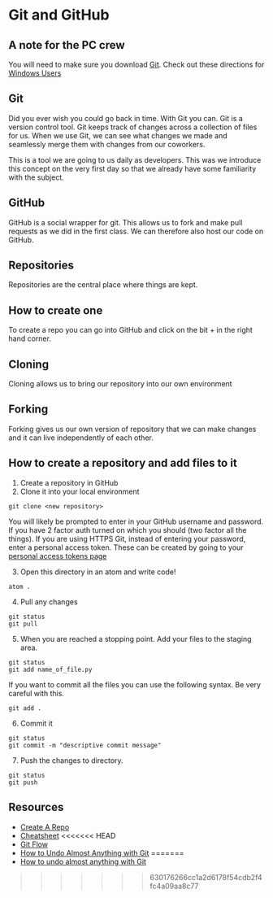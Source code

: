 # Git and GitHub

## A note for the PC crew
You will need to make sure you download [Git](https://git-scm.com/). Check out these directions for [Windows Users](https://help.github.com/articles/adding-an-existing-project-to-github-using-the-command-line/#platform-windows)

## Git
Did you ever wish you could go back in time. With Git you can. Git is a version control tool. Git keeps track of changes across a collection of files for us. When we use Git, we can see what changes we made and seamlessly merge them with changes from our coworkers.

This is a tool we are going to us daily as developers. This was we introduce this concept on the very first day so that we already have some familiarity with the subject.

## GitHub
GitHub is a social wrapper for git. This allows us to fork and make pull requests as we did in the first class. We can therefore also host our code on GitHub.

## Repositories
Repositories are the central place where things are kept.

## How to create one
To create a repo you can go into GitHub and click on the bit + in the right hand corner.

## Cloning
Cloning allows us to bring our repository into our own environment

## Forking
Forking gives us our own version of repository that we can make changes and it can live independently of each other.

## How to create a repository and add files to it
1. Create a repository in GitHub
2. Clone it into your local environment
```
git clone <new repository>
```
You will likely be prompted to enter in your GitHub username and password. If you have 2 factor auth turned on which you should (two factor all the things). If you are using HTTPS Git, instead of entering your password, enter a personal access token. These can be created by going to your
[personal access tokens page](https://github.com/settings/tokens)

3. Open this directory in an atom and write code!
```
atom .
```
4. Pull any changes
```
git status
git pull
```
5.  When you are reached a stopping point. Add your files to the staging area.
```
git status
git add name_of_file.py
```
If you want to commit all the files you can use the following syntax. Be very careful with this.

```
git add .
```
6. Commit it
```
git status
git commit -m "descriptive commit message"
```
7. Push the changes to directory.
```
git status
git push
```

## Resources
- [Create A Repo](https://help.github.com/articles/create-a-repo/)
- [Cheatsheet](https://git.generalassemb.ly/ga-wdi-lessons/git-intro/blob/master/cheatsheet.md)
<<<<<<< HEAD
- [Git Flow](https://guides.github.com/introduction/flow/)
- [How to Undo Almost Anything with Git](https://blog.github.com/2015-06-08-how-to-undo-almost-anything-with-git/)
=======
- [How to undo almost anything with Git](https://blog.github.com/2015-06-08-how-to-undo-almost-anything-with-git/)
>>>>>>> 630176266cc1a2d6178f54cdb2f4fc4a09aa8c77
